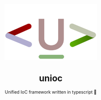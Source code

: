 <div align="center">

<img src="../logo.svg" width="300" />

# unioc

Unified IoC framework written in typescript 🎉
  
</div>
